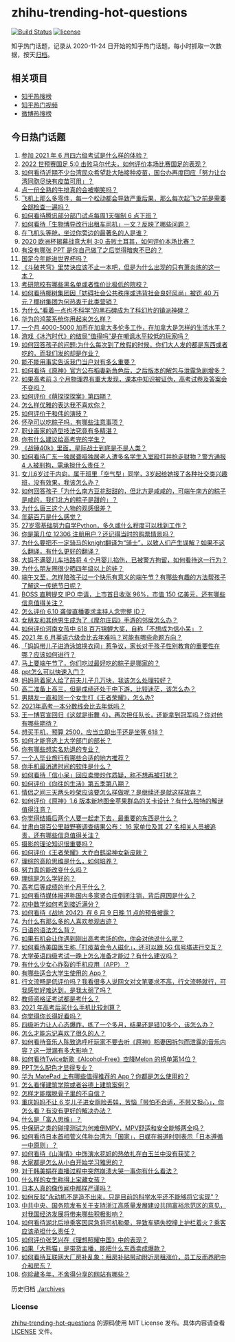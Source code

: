 # zhihu-trending-hot-questions

[![Build Status](https://github.com/justjavac/zhihu-trending-hot-questions/workflows/ci/badge.svg?branch=master)](https://github.com/justjavac/zhihu-trending-hot-questions/actions)
[![license](https://img.shields.io/github/license/justjavac/zhihu-trending-hot-questions)](https://github.com/justjavac/zhihu-trending-hot-questions/blob/master/LICENSE)

知乎热门话题，记录从 2020-11-24 日开始的知乎热门话题。每小时抓取一次数据，按天[归档](./archives)。

## 相关项目

- [知乎热搜榜](https://github.com/justjavac/zhihu-trending-top-search)
- [知乎热门视频](https://github.com/justjavac/zhihu-trending-hot-video)
- [微博热搜榜](https://github.com/justjavac/weibo-trending-hot-search)

## 今日热门话题

<!-- BEGIN -->
<!-- 最后更新时间 Sat Jun 12 2021 12:06:27 GMT+0800 (China Standard Time) -->

1. [参加 2021 年 6 月四六级考试是什么样的体验？](https://www.zhihu.com/question/464588488)
2. [2022 世预赛国足 5:0
   击败马尔代夫，如何评价本场比赛国足的表现？](https://www.zhihu.com/question/464568249)
3. [如何看待近期不少台湾民众希望赴大陆接种疫苗，国台办再度回应「努力让台湾同胞尽快有疫苗可用」？](https://www.zhihu.com/question/464418798)
4. [点一份全熟的牛排真的会被嘲笑吗？](https://www.zhihu.com/question/58762730)
5. [飞机上那么多零件，每一个松动都会导致严重后果，那么每次起飞之前是需要全部检查一遍吗？](https://www.zhihu.com/question/463612668)
6. [如何看待腾讯部分部门试点每周1天强制 6 点下班？](https://www.zhihu.com/question/464450515)
7. [如何看待「生物博导改行出租车司机」一文？反映了哪些问题？](https://www.zhihu.com/question/464508365)
8. [在飞机头等舱，坐过你旁边的最著名的人是谁？](https://www.zhihu.com/question/359274010)
9. [2020 欧洲杯揭幕战意大利 3:0
   击败土耳其，如何评价本场比赛？](https://www.zhihu.com/question/464454217)
10. [有没有哪张 PPT 是你自己做了之后觉得暗爽不已的？](https://www.zhihu.com/question/312454495)
11. [国足今年能进世界杯吗？](https://www.zhihu.com/question/461141381)
12. [《斗破苍穹》里焚诀应该不止一本吧，但是为什么出现的只有萧炎练的这一本？](https://www.zhihu.com/question/464059396)
13. [考研院校有哪些黑名单或者性价比极低的院校？](https://www.zhihu.com/question/280848134)
14. [如何看待椰树集团因「妨碍社会公共秩序或违背社会良好风尚」被罚 40
    万元？椰树集团为何热衷于此类营销？](https://www.zhihu.com/question/464473879)
15. [为什么“看着一点也不科学”的黑石碑成为了科幻片的镇派神碑？](https://www.zhihu.com/question/311303973)
16. [华为的鸿蒙系统你用起来怎么样？](https://www.zhihu.com/question/459846239)
17. [一个月 4000-5000
    加币在加拿大多伦多工作，在加拿大是怎样的生活水平？](https://www.zhihu.com/question/307481892)
18. [游戏《冰汽时代》的结局“值得吗”是在嘲讽水平较低的玩家吗？](https://www.zhihu.com/question/463216099)
19. [如何回答孩子的问题:为什么每次到了放假的时候，你们大人发的都是东西或者吃的，而我们发的却是作业？](https://www.zhihu.com/question/264436872)
20. [能不能用事实告诉我门当户对有多么重要？](https://www.zhihu.com/question/279552421)
21. [如何看待《原神》官方公布稻妻新角色后，之后版本的解包与泄露急剧增多？](https://www.zhihu.com/question/463840890)
22. [如果高考前 3
    个月物理界有重大发现，课本中知识被证伪，高考试卷及答案会不变吗？](https://www.zhihu.com/question/463553981)
23. [如何评价《萌探探探案》第四期？](https://www.zhihu.com/question/463818200)
24. [怎么样优雅的表达我不喜欢你？](https://www.zhihu.com/question/458082503)
25. [如何评价于和伟的演技？](https://www.zhihu.com/question/48335002)
26. [怀孕可以吃粽子吗，有哪些注意事项？](https://www.zhihu.com/question/454782677)
27. [职业画家的造型技法究竟有多精湛？](https://www.zhihu.com/question/273919371)
28. [你有什么建议给高考完的学生？](https://www.zhihu.com/question/464333783)
29. [《战锤40k》里面，星际战士到底是不是人类？](https://www.zhihu.com/question/459046677)
30. [如何看待广东一独居聋哑独居老人遭多名学生入室殴打并抢走财物？警方通报 4
    人被刑拘，需承担什么责任？](https://www.zhihu.com/question/464245440)
31. [女儿6岁过于内向，属于班里「空气型」同学，3岁起给她报了各种社交类兴趣班，没有效果，我该怎么办？](https://www.zhihu.com/question/464021053)
32. [如何回答孩子「为什么南方豆花甜甜的，但北方是咸咸的，可端午南方的粽子是咸的，我们北方的粽子是甜的」？](https://www.zhihu.com/question/463726781)
33. [为什么唐三这个人物的观感很差？](https://www.zhihu.com/question/462263899)
34. [年薪百万是什么感觉？](https://www.zhihu.com/question/394637216)
35. [27岁零基础努力自学Python，多久或什么程度可以找到工作？](https://www.zhihu.com/question/27690970)
36. [你是第几位 12306 注册用户？还记得当时的购票情景吗？](https://www.zhihu.com/question/464291082)
37. [为什么要把不一定骑马的knight翻译为“骑士”，以致人们产生误解？如果不这么翻译，有什么更好的翻译？](https://www.zhihu.com/question/454202202)
38. [大妈不满婴儿车挡路将 4
    个月婴儿掐伤，已被警方拘留，如何看待这一行为？](https://www.zhihu.com/question/464404071)
39. [为什么朋友圈很少晒四年级以上的娃？](https://www.zhihu.com/question/462953490)
40. [端午又至，怎样陪孩子过一个快乐有意义的端午节？有哪些有趣的方法帮孩子了解这一传统节日呢？](https://www.zhihu.com/question/460455724)
41. [BOSS 直聘提交 IPO 申请，上市首日收涨 96%，市值 150
    亿美元，还有哪些信息值得关注？](https://www.zhihu.com/question/461136197)
42. [怎么评价 6.10 龚俊直播要求主持人念完整 ID？](https://www.zhihu.com/question/464365051)
43. [女朋友和其他男生成为了《摩尔庄园》手游的邻居怎么办？](https://www.zhihu.com/question/463203335)
44. [如何评价河南女孩中 618
    百万锦鲤大奖，自称「不想成为信小呆」？](https://www.zhihu.com/question/464239351)
45. [2021 年 6 月英语六级会比去年难吗？可能有哪些命题方向？](https://www.zhihu.com/question/463305154)
46. [「妈妈带儿子进游泳馆换衣间」惹争议，家长对于孩子性别教育的重要性在哪？应该如何进行？](https://www.zhihu.com/question/464095184)
47. [马上要端午节了，你们吃过最好吃的粽子是哪家的？](https://www.zhihu.com/question/463583026)
48. [ppt怎么可以快速入门？](https://www.zhihu.com/question/344423145)
49. [妈妈背着家人给了前夫儿子几万块，我该怎么处理较好？](https://www.zhihu.com/question/463949860)
50. [高二准备上高三，但是成绩还处于中下游，比较迷茫，该怎么办？](https://www.zhihu.com/question/462126835)
51. [男朋友一直和同一个女生打《王者荣耀》，怎么办?](https://www.zhihu.com/question/452772078)
52. [2021年高考一本分数线会比去年低吗？](https://www.zhihu.com/question/464003745)
53. [王一博官宣回归《这就是街舞
    4》，再次担任队长，还能拿到冠军吗？你对他有哪些期待？](https://www.zhihu.com/question/464293874)
54. [想买手机，预算 2500，应当立即出手还是坐等 618？](https://www.zhihu.com/question/449010803)
55. [如何才能竞选上大学部门的部长？](https://www.zhihu.com/question/366935090)
56. [你有哪些想实名劝退的专业？](https://www.zhihu.com/question/463744125)
57. [一个人毕业旅行有哪些合适的地方推荐？](https://www.zhihu.com/question/462789810)
58. [你手机最消遣时间的软件是什么？](https://www.zhihu.com/question/355195888)
59. [如何看待「信小呆」回应卖惨炒作质疑，称不想再被打扰？](https://www.zhihu.com/question/463236322)
60. [如何评价《向往的生活》第五季第八期？](https://www.zhihu.com/question/464403699)
61. [情侣之间三天两头吵架应该要怎么样做呢？是继续还是就这样放弃？](https://www.zhihu.com/question/306964200)
62. [如何评价《原神》1.6
    版本新地图金苹果群岛的关卡设计？有什么独特的解谜值得注意？](https://www.zhihu.com/question/464407978)
63. [你觉得结婚后两个人要一起走下去，最重要的东西是什么？](https://www.zhihu.com/question/462707693)
64. [甘肃白银百公里越野赛调查结果公布： 16 家单位及其 27
    名相关人员被追责，还有哪些信息值得关注？](https://www.zhihu.com/question/464487115)
65. [摄影的理论知识很重要吗？](https://www.zhihu.com/question/440382270)
66. [如何评价《王者荣耀》大乔白鹤梁神女新皮肤？](https://www.zhihu.com/question/464267687)
67. [理综的高阶思维是什么，如何培养？](https://www.zhihu.com/question/287426676)
68. [努力真的能改变什么吗？](https://www.zhihu.com/question/463071441)
69. [理综是怎么学好的？](https://www.zhihu.com/question/384748313)
70. [高考后等成绩的半个月干什么？](https://www.zhihu.com/question/463996138)
71. [如何看待媒体报道称国内多家贤合庄倒闭注销，背后原因是什么？](https://www.zhihu.com/question/464128187)
72. [初中数学如何考到接近满分？](https://www.zhihu.com/question/268169984)
73. [如何看待《战地 2042》在 6 月 9 日晚 11
    点的预告披露？](https://www.zhihu.com/question/464165512)
74. [为什么有那么多的人喜欢参观古迹？](https://www.zhihu.com/question/290915559)
75. [日语的语法怎么背？](https://www.zhihu.com/question/352141891)
76. [如果有机会让你遇到刚出高考考场的你，你会对他说什么呢？](https://www.zhihu.com/question/464165757)
77. [如何看待美国医生称「打疫苗会令人磁化」，还可以跟 5G
    信号塔进行交互？](https://www.zhihu.com/question/464299413)
78. [大学英语四级考试一晚上怎么准备才能过？有什么建议吗？](https://www.zhihu.com/question/360759673)
79. [有什么少女心炸裂的手机应用（APP）？](https://www.zhihu.com/question/307170527)
80. [有哪些适合大学生使用的 App？](https://www.zhihu.com/question/21482079)
81. [行文流畅是低评价吗？我看很多人说网文对文笔要求不高，行文流畅就行，可我感觉好难达到，是我太弱了吗？](https://www.zhihu.com/question/463769238)
82. [教师资格证考试都是考什么？](https://www.zhihu.com/question/314936018)
83. [2021 年高考后买什么手机比较划算？](https://www.zhihu.com/question/463714731)
84. [你觉得你长得好看吗？](https://www.zhihu.com/question/429414606)
85. [四级听力让人心态爆炸，练了一个多月，结果还是错10多个，该怎么办？](https://www.zhihu.com/question/433197471)
86. [怎么才能忘记喜欢了很久的人？](https://www.zhihu.com/question/456682944)
87. [如何看待音乐人陈致逸呼吁玩家不要去听《原神》稻妻因拆包而泄露的音乐内容？这一泄漏有多大影响？](https://www.zhihu.com/question/464281976)
88. [如何看待Twice新歌《Alcohol-Free》空降Melon
    的榜单第14位？](https://www.zhihu.com/question/464114702)
89. [PPT怎么配色才显得专业？](https://www.zhihu.com/question/22054234)
90. [华为 MatePad 上有哪些值得推荐的
    App？你都是怎么使用的？](https://www.zhihu.com/question/464395063)
91. [怎么看懂建筑学院或者谷德上建筑案例？](https://www.zhihu.com/question/461555865)
92. [怎样才能摆脱骨子里的不自信？](https://www.zhihu.com/question/327333707)
93. [重庆妈妈不让 6
    岁儿子进女厕险丢娃，苦恼「带怕不合适，不带又担心」，你怎么看？有没有更好的解决办法？](https://www.zhihu.com/question/463835106)
94. [什么是「富人思维」？](https://www.zhihu.com/question/26980854)
95. [中保研之类的碰撞测试为何难倒MPV，MPV舒适和安全能够两全吗？](https://www.zhihu.com/question/459111403)
96. [如何看待日本首相菅义伟称台湾为「国家」，日媒在报道时则表示「日本遵循一中原则」？](https://www.zhihu.com/question/464290695)
97. [如何看待《山海情》中饰演水花姐的热依扎在白玉兰中没有获奖？](https://www.zhihu.com/question/464344108)
98. [大家都是怎么从小白开始学习雅思的？](https://www.zhihu.com/question/288558270)
99. [对于韩美娟在直播过程中突然崩溃大哭一事你有什么看法？](https://www.zhihu.com/question/463914779)
100. [什么样的女生称得上宝藏女孩？](https://www.zhihu.com/question/315331056)
101. [日本人真的像传闻中那样严谨吗？](https://www.zhihu.com/question/20347612)
102. [如何反驳“永动机不是造不出来，只是目前的科学水平还不能够将它实现”？](https://www.zhihu.com/question/459256609)
103. [中共中央、国务院发布关于支持浙江高质量发展建设共同富裕示范区的意见，对我国经济发展将带来哪些积极影响？](https://www.zhihu.com/question/464319522)
104. [如何看待湖北后排乘客因尿急将司机勒晕，导致车辆失控撞上护栏着火？乘客应该承担什么责任？](https://www.zhihu.com/question/463527409)
105. [如何评价张艺兴在《理想照耀中国》中的表现？](https://www.zhihu.com/question/464195351)
106. [如果「大熊猫」是带货主播，能把什么东西卖成爆款？](https://www.zhihu.com/question/464055248)
107. [如何看待互联网大厂房补乱象：租房补贴带动附近房租涨价，员工反而养肥中介和房东？](https://www.zhihu.com/question/464358170)
108. [你珍藏多年，不舍得分享的网站有哪些？](https://www.zhihu.com/question/387667065)

<!-- END -->

历史归档 [./archives](./archives)

### License

[zhihu-trending-hot-questions](https://github.com/justjavac/zhihu-trending-hot-questions)
的源码使用 MIT License 发布。具体内容请查看 [LICENSE](./LICENSE) 文件。
